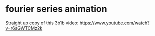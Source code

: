 # fourier series animation
 Straight up copy of this 3b1b video: https://www.youtube.com/watch?v=r6sGWTCMz2k
